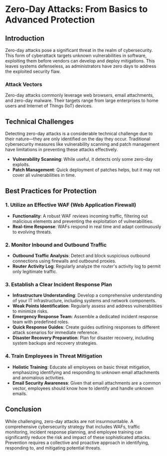 # Zero-Day Attacks: From Basics to Advanced Protection

## Introduction

Zero-day attacks pose a significant threat in the realm of cybersecurity. This form of cyberattack targets unknown vulnerabilities in software, exploiting them before vendors can develop and deploy mitigations. This leaves systems defenseless, as administrators have zero days to address the exploited security flaw.

### Attack Vectors

Zero-day attacks commonly leverage web browsers, email attachments, and zero-day malware. Their targets range from large enterprises to home users and Internet of Things (IoT) devices.

## Technical Challenges

Detecting zero-day attacks is a considerable technical challenge due to their nature—they are only identified on the day they occur. Traditional cybersecurity measures like vulnerability scanning and patch management have limitations in preventing these attacks effectively.

- **Vulnerability Scanning**: While useful, it detects only some zero-day exploits.
- **Patch Management**: Quick deployment of patches helps, but it may not cover all vulnerabilities in time.

## Best Practices for Protection

### 1. **Utilize an Effective WAF (Web Application Firewall)**

- **Functionality**: A robust WAF reviews incoming traffic, filtering out malicious elements and preventing the exploitation of vulnerabilities.
- **Real-time Response**: WAFs respond in real time and adapt continuously to evolving threats.

### 2. **Monitor Inbound and Outbound Traffic**

- **Outbound Traffic Analysis**: Detect and block suspicious outbound connections using firewalls and outbound proxies.
- **Router Activity Log**: Regularly analyze the router's activity log to permit only legitimate traffic.

### 3. **Establish a Clear Incident Response Plan**

- **Infrastructure Understanding**: Develop a comprehensive understanding of your IT infrastructure, including systems and network components.
- **Weak Points Identification**: Regularly assess and address vulnerabilities to minimize risks.
- **Emergency Response Team**: Assemble a dedicated incident response team with predefined roles.
- **Quick Response Guides**: Create guides outlining responses to different attack scenarios for immediate reference.
- **Disaster Recovery Preparation**: Plan for disaster recovery, including system backups and recovery strategies.

### 4. **Train Employees in Threat Mitigation**

- **Holistic Training**: Educate all employees on basic threat mitigation, emphasizing identifying and responding to unknown email attachments and anomalous activities.
- **Email Security Awareness**: Given that email attachments are a common vector, employees should know how to identify and handle unknown emails.

## Conclusion

While challenging, zero-day attacks are not insurmountable. A comprehensive cybersecurity strategy that includes WAFs, traffic monitoring, incident response planning, and employee training can significantly reduce the risk and impact of these sophisticated attacks. Prevention requires a collective and proactive approach in identifying, responding to, and mitigating potential threats.

